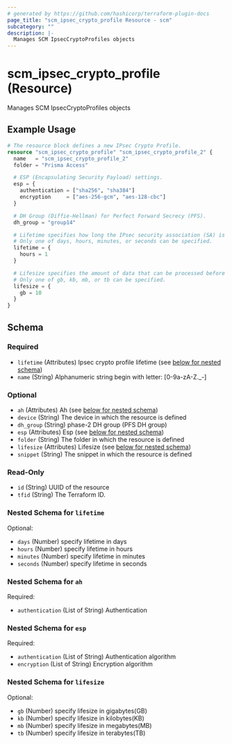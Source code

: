 ```yaml
---
# generated by https://github.com/hashicorp/terraform-plugin-docs
page_title: "scm_ipsec_crypto_profile Resource - scm"
subcategory: ""
description: |-
  Manages SCM IpsecCryptoProfiles objects
---
```


# scm_ipsec_crypto_profile (Resource)

Manages SCM IpsecCryptoProfiles objects

## Example Usage

```terraform
# The resource block defines a new IPsec Crypto Profile.
resource "scm_ipsec_crypto_profile" "scm_ipsec_crypto_profile_2" {
  name   = "scm_ipsec_crypto_profile_2"
  folder = "Prisma Access"

  # ESP (Encapsulating Security Payload) settings.
  esp = {
    authentication = ["sha256", "sha384"]
    encryption     = ["aes-256-gcm", "aes-128-cbc"]
  }

  # DH Group (Diffie-Hellman) for Perfect Forward Secrecy (PFS).
  dh_group = "group14"

  # Lifetime specifies how long the IPsec security association (SA) is valid.
  # Only one of days, hours, minutes, or seconds can be specified.
  lifetime = {
    hours = 1
  }

  # Lifesize specifies the amount of data that can be processed before the SA expires.
  # Only one of gb, kb, mb, or tb can be specified.
  lifesize = {
    gb = 10
  }
}
```

<!-- schema generated by tfplugindocs -->
## Schema

### Required

- `lifetime` (Attributes) Ipsec crypto profile lifetime (see [below for nested schema](#nestedatt--lifetime))
- `name` (String) Alphanumeric string begin with letter: [0-9a-zA-Z._-]

### Optional

- `ah` (Attributes) Ah (see [below for nested schema](#nestedatt--ah))
- `device` (String) The device in which the resource is defined
- `dh_group` (String) phase-2 DH group (PFS DH group)
- `esp` (Attributes) Esp (see [below for nested schema](#nestedatt--esp))
- `folder` (String) The folder in which the resource is defined
- `lifesize` (Attributes) Lifesize (see [below for nested schema](#nestedatt--lifesize))
- `snippet` (String) The snippet in which the resource is defined

### Read-Only

- `id` (String) UUID of the resource
- `tfid` (String) The Terraform ID.

<a id="nestedatt--lifetime"></a>
### Nested Schema for `lifetime`

Optional:

- `days` (Number) specify lifetime in days
- `hours` (Number) specify lifetime in hours
- `minutes` (Number) specify lifetime in minutes
- `seconds` (Number) specify lifetime in seconds


<a id="nestedatt--ah"></a>
### Nested Schema for `ah`

Required:

- `authentication` (List of String) Authentication


<a id="nestedatt--esp"></a>
### Nested Schema for `esp`

Required:

- `authentication` (List of String) Authentication algorithm
- `encryption` (List of String) Encryption algorithm


<a id="nestedatt--lifesize"></a>
### Nested Schema for `lifesize`

Optional:

- `gb` (Number) specify lifesize in gigabytes(GB)
- `kb` (Number) specify lifesize in kilobytes(KB)
- `mb` (Number) specify lifesize in megabytes(MB)
- `tb` (Number) specify lifesize in terabytes(TB)
